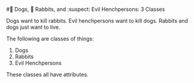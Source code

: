 #:dog: Dogs, :rabbit: Rabbits, and :suspect: Evil Henchpersons: 3 Classes

Dogs want to kill rabbits. Evil henchpersons want to kill dogs. Rabbits and dogs just want to live.

The following are classes of things:

1. Dogs  
2. Rabbits  
3. Evil Henchpersons

These classes all have attributes.